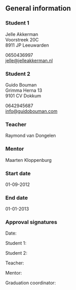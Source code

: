 ## General information
### Student 1
Jelle Akkerman  
Voorstreek 20C  
8911 JP Leeuwarden  
  
0650436997  
jelle@jelleakkerman.nl

### Student 2
Guido Bouman  
Grimma Herna 13   
9101 CV Dokkum  
  
0642945687  
info@guidobouman.com

### Teacher
Raymond van Dongelen

### Mentor
Maarten Kloppenburg

### Start date
01-09-2012

### End date
01-01-2013

### Approval signatures
Date:  
  
  
Student 1:  
  
  
Student 2:  
  
  
Teacher:  
    

Mentor:  
    

Graduation coordinator: 

